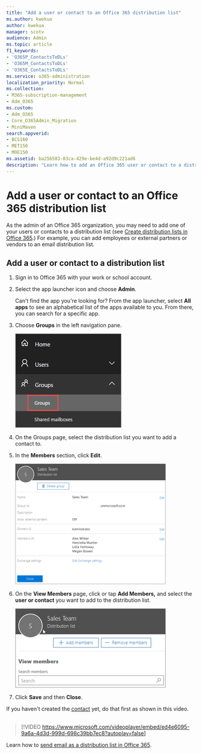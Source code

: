 ```yaml
---
title: "Add a user or contact to an Office 365 distribution list"
ms.author: kwekua
author: kwekua
manager: scotv
audience: Admin
ms.topic: article
f1_keywords:
- 'O365P_ContactsToDLs'
- 'O365M_ContactsToDLs'
- 'O365E_ContactsToDLs'
ms.service: o365-administration
localization_priority: Normal
ms.collection: 
- M365-subscription-management 
- Adm_O365
ms.custom:
- Adm_O365
- Core_O365Admin_Migration
- MiniMaven
search.appverid:
- BCS160
- MET150
- MOE150
ms.assetid: ba256583-03ca-429e-be4d-a92d9c221ad6
description: "Learn how to add an Office 365 user or contact to a distribution list. For example, you can add an employee, partner, or a vendor to your email distribution list."
---
```


# Add a user or contact to an Office 365 distribution list

As the admin of an Office 365 organization, you may need to add one of your users or contacts to a distribution list (see [Create distribution lists in Office 365](../setup/create-distribution-lists.md).) For example, you can add employees or external partners or vendors to an email distribution list.
  
## Add a user or contact to a distribution list

1. Sign in to Office 365 with your work or school account. 
    
2. Select the app launcher icon  and choose **Admin**.
    
    Can't find the app you're looking for? From the app launcher, select **All apps** to see an alphabetical list of the apps available to you. From there, you can search for a specific app. 
    
3. Choose **Groups** in the left navigation pane. 
    
    ![See your new Office 365 groups in the admin center preview](../media/d434fa62-aff7-4d56-a0c2-2a49b95467a6.png)
    
4. On the Groups page, select the distribution list you want to add a contact to.
    
5. In the **Members** section, click **Edit**.
    
    ![Add a contact to a distribution list](../media/429062d8-9dcf-4d98-af9c-6fff8a18b198.png)
  
6. On the **View Members** page, click or tap **Add Members,** and select the **user or contact** you want to add to the distribution list. 
    
    ![Add members to distribution list](../media/f79f59f8-1606-43fe-bae6-df74f5b6259d.png)
  
7. Click **Save** and then **Close**.
    
If you haven't created the [contact](../misc/contacts.md) yet, do that first as shown in this video. 
<br><br>
  
> [!VIDEO https://www.microsoft.com/videoplayer/embed/ed4e6095-9a6a-4d3d-999d-698c39bb7ec8?autoplay=false]
  
Learn how to [send email as a distribution list in Office 365](../manage/send-email-as-distribution-list.md).
  

